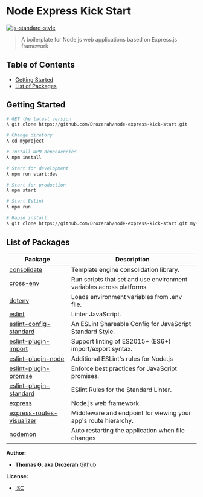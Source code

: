 # Node Express Kick Start

[![js-standard-style](https://img.shields.io/badge/code%20style-standard-brightgreen.svg)](http://standardjs.com)

> A boilerplate for Node.js web applications based on Express.js framework

Table of Contents
-----------------

- [Getting Started](#getting-started)
- [List of Packages](#list-of-packages)

Getting Started
---------------

```bash
# GET the latest version
λ git clone https://github.com/Drozerah/node-express-kick-start.git

# Change diretory
λ cd myproject

# Install NPM dependencies
λ npm install

# Start for development
λ npm run start:dev

# Start for production
λ npm start

# Start Eslint
λ npm run

# Rapid install
λ git clone https://github.com/Drozerah/node-express-kick-start.git my-project-name && cd my-project-name && npm install && code . && exit
```

List of Packages
----------------

| Package                                                                            | Description                                                              |
| ---------------------------------------------------------------------------------- | ------------------------------------------------------------------------ |
| [consolidate](https://www.npmjs.com/package/consolidate)                           | Template engine consolidation library.                                   |
| [cross-env](https://www.npmjs.com/package/cross-env)                               | Run scripts that set and use environment variables across platforms      |
| [dotenv](https://www.npmjs.com/package/dotenv)                                     | Loads environment variables from .env file.                              |
| [eslint](https://eslint.org/)                                                      | Linter JavaScript.                                                       |
| [eslint-config-standard](https://www.npmjs.com/package/eslint-config-standard)     | An ESLint Shareable Config for JavaScript Standard Style.                |
| [eslint-plugin-import](https://eslint.org/)                                        | Support linting of ES2015+ (ES6+) import/export syntax.                  |
| [eslint-plugin-node](https://www.npmjs.com/package/eslint-plugin-node)             | Additional ESLint's rules for Node.js                                    |
| [eslint-plugin-promise](https://www.npmjs.com/package/eslint-plugin-promise)       | Enforce best practices for JavaScript promises.                          |
| [eslint-plugin-standard](https://www.npmjs.com/package/eslint-plugin-standard)     | ESlint Rules for the Standard Linter.                                    |
| [express](https://expressjs.com/)                                                  | Node.js web framework.                                                   |
| [express-routes-visualizer](https://github.com/Drozerah/express-routes-visualizer) | Middleware and endpoint for viewing your app's route hierarchy.          |
| [nodemon](https://www.npmjs.com/package/nodemon)                                   | Auto restarting the application when file changes                        |


__Author:__

- **Thomas G. aka Drozerah** [Github](https://github.com/Drozerah)

__License:__

- [ISC](licence)